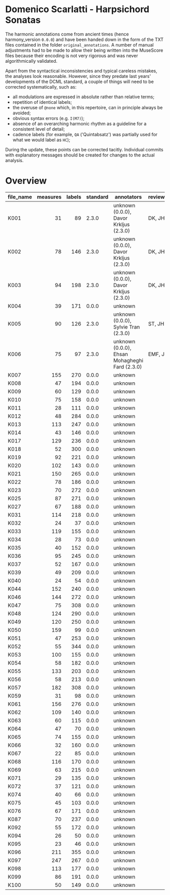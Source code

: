 # Domenico Scarlatti - Harpsichord Sonatas

The harmonic annotations come from ancient times (hence harmony_version `0.0.0`)
and have been handed down in the form of the TXT files contained in the folder
`original_annotations`. A number of manual adjustments had to be made to allow
their being written into the MuseScore files because their encoding is not very
rigorous and was never algorithmically validated.

Apart from the syntactical inconsistencies and typical careless mistakes, the
analyses look reasonable. However, since they predate last years' developments
of the DCML standard, a couple of things will need to be corrected systematically,
such as:

* all modulations are expressed in absolute rather than relative terms;
* repetition of identical labels;
* the overuse of `@none` which, in this repertoire, can in principle always be avoided;
* obvious syntax errors (e.g. `I(M7)`);
* absence of an overarching harmonic rhythm as a guideline for a consistent level of detail;
* cadence labels (for example, `QA` ('Quintabsatz') was partially used for what we would
  label as `HC`);

During the update, these points can be corrected tacitly. Individual commits with
explanatory messages should be created for changes to the actual analysis.
 


# Overview
|file_name|measures|labels|standard|                  annotators                  |reviewers|
|---------|-------:|-----:|--------|----------------------------------------------|---------|
|K001     |      31|    89|2.3.0   |unknown (0.0.0), Davor Krkljus (2.3.0)        |DK, JH   |
|K002     |      78|   146|2.3.0   |unknown (0.0.0), Davor Krkljus (2.3.0)        |DK, JH   |
|K003     |      94|   198|2.3.0   |unknown (0.0.0), Davor Krkljus (2.3.0)        |DK, JH   |
|K004     |      39|   171|0.0.0   |unknown                                       |         |
|K005     |      90|   126|2.3.0   |unknown (0.0.0), Sylvie Tran (2.3.0)          |ST, JH   |
|K006     |      75|    97|2.3.0   |unknown (0.0.0), Ehsan Mohagheghi Fard (2.3.0)|EMF, JH  |
|K007     |     155|   270|0.0.0   |unknown                                       |         |
|K008     |      47|   194|0.0.0   |unknown                                       |         |
|K009     |      60|   129|0.0.0   |unknown                                       |         |
|K010     |      75|   158|0.0.0   |unknown                                       |         |
|K011     |      28|   111|0.0.0   |unknown                                       |         |
|K012     |      48|   284|0.0.0   |unknown                                       |         |
|K013     |     113|   247|0.0.0   |unknown                                       |         |
|K014     |      43|   146|0.0.0   |unknown                                       |         |
|K017     |     129|   236|0.0.0   |unknown                                       |         |
|K018     |      52|   300|0.0.0   |unknown                                       |         |
|K019     |      92|   221|0.0.0   |unknown                                       |         |
|K020     |     102|   143|0.0.0   |unknown                                       |         |
|K021     |     150|   265|0.0.0   |unknown                                       |         |
|K022     |      78|   186|0.0.0   |unknown                                       |         |
|K023     |      70|   272|0.0.0   |unknown                                       |         |
|K025     |      87|   271|0.0.0   |unknown                                       |         |
|K027     |      67|   188|0.0.0   |unknown                                       |         |
|K031     |     114|   218|0.0.0   |unknown                                       |         |
|K032     |      24|    37|0.0.0   |unknown                                       |         |
|K033     |     119|   155|0.0.0   |unknown                                       |         |
|K034     |      28|    73|0.0.0   |unknown                                       |         |
|K035     |      40|   152|0.0.0   |unknown                                       |         |
|K036     |      95|   245|0.0.0   |unknown                                       |         |
|K037     |      52|   167|0.0.0   |unknown                                       |         |
|K039     |      49|   209|0.0.0   |unknown                                       |         |
|K040     |      24|    54|0.0.0   |unknown                                       |         |
|K044     |     152|   240|0.0.0   |unknown                                       |         |
|K046     |     144|   272|0.0.0   |unknown                                       |         |
|K047     |      75|   308|0.0.0   |unknown                                       |         |
|K048     |     124|   290|0.0.0   |unknown                                       |         |
|K049     |     120|   250|0.0.0   |unknown                                       |         |
|K050     |     159|    99|0.0.0   |unknown                                       |         |
|K051     |      47|   253|0.0.0   |unknown                                       |         |
|K052     |      55|   344|0.0.0   |unknown                                       |         |
|K053     |     100|   155|0.0.0   |unknown                                       |         |
|K054     |      58|   182|0.0.0   |unknown                                       |         |
|K055     |     133|   203|0.0.0   |unknown                                       |         |
|K056     |      58|   213|0.0.0   |unknown                                       |         |
|K057     |     182|   308|0.0.0   |unknown                                       |         |
|K059     |      31|    98|0.0.0   |unknown                                       |         |
|K061     |     156|   276|0.0.0   |unknown                                       |         |
|K062     |     109|   140|0.0.0   |unknown                                       |         |
|K063     |      60|   115|0.0.0   |unknown                                       |         |
|K064     |      47|    70|0.0.0   |unknown                                       |         |
|K065     |      74|   155|0.0.0   |unknown                                       |         |
|K066     |      32|   160|0.0.0   |unknown                                       |         |
|K067     |      22|    85|0.0.0   |unknown                                       |         |
|K068     |     116|   170|0.0.0   |unknown                                       |         |
|K069     |      63|   215|0.0.0   |unknown                                       |         |
|K071     |      29|   135|0.0.0   |unknown                                       |         |
|K072     |      37|   121|0.0.0   |unknown                                       |         |
|K074     |      40|    66|0.0.0   |unknown                                       |         |
|K075     |      45|   103|0.0.0   |unknown                                       |         |
|K076     |      67|   171|0.0.0   |unknown                                       |         |
|K087     |      70|   237|0.0.0   |unknown                                       |         |
|K092     |      55|   172|0.0.0   |unknown                                       |         |
|K094     |      26|    50|0.0.0   |unknown                                       |         |
|K095     |      23|    46|0.0.0   |unknown                                       |         |
|K096     |     211|   355|0.0.0   |unknown                                       |         |
|K097     |     247|   267|0.0.0   |unknown                                       |         |
|K098     |     113|   177|0.0.0   |unknown                                       |         |
|K099     |      86|   191|0.0.0   |unknown                                       |         |
|K100     |      50|   149|0.0.0   |unknown                                       |         |
